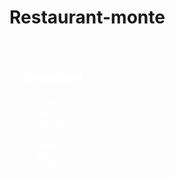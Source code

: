 # Restaurant-monte
<!DOCTYPE html>
<html lang="en-US">
<div style="width:400px; height:550px; padding:20px; color:white;  background-image:url(https://pistachocoffeebrunch.com/wp-content/uploads/2025/02/recetas-huevos-saludables-desayuno.jpg); margin-bottom:20px;">
   
   <h2>Breakfast</h2>
   <ul style="property: value;">
    <li>Pancakes</li>
    <li>waffle</li>
    <li>donuts</li>
    <li>Muffins</li>
    <li>omlets</li>
    <li>Eggs</li>
    <li>coffee</li>
   </ul>
</div>
</html>
